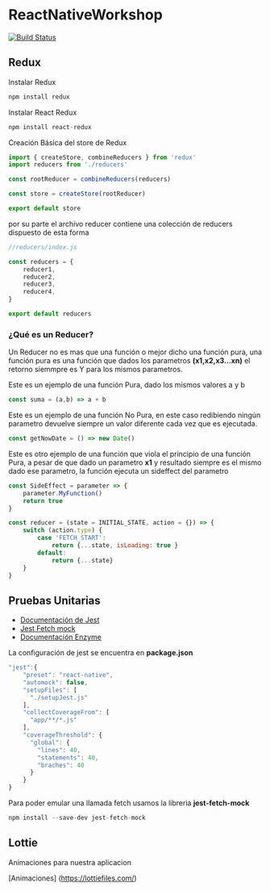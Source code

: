 # ReactNativeWorkshop


[![Build Status](https://app.bitrise.io/app/fdb4d46cf0c68e07/status.svg?token=bwp89sBhlwNujcJ7hyRh4Q&branch=main)](https://app.bitrise.io/app/fdb4d46cf0c68e07)

## Redux

Instalar Redux
```javascript
npm install redux
```

Instalar React Redux
```javascript
npm install react-redux
```


Creación Básica del store de Redux
```javascript
import { createStore, combineReducers } from 'redux'
import reducers from './reducers'

const rootReducer = combineReducers(reducers)

const store = createStore(rootReducer)

export default store
```

por su parte el archivo reducer contiene una colección de reducers dispuesto de esta forma

```javascript
//reducers/index.js

const reducers = {
    reducer1,
    reducer2,
    reducer3,
    reducer4,
}

export default reducers

```


### ¿Qué es un Reducer?

Un Reducer no es mas que una función o mejor dicho una función pura, una función pura es una función que dados los parametros **(x1,x2,x3...xn)** el retorno siemmpre es Y para los mismos parametros.

Este es un ejemplo de una función Pura, dado los mismos valores a y b
```javascript
const suma = (a,b) => a + b
```

Este es un ejemplo de una función No Pura, en este caso redibiendo  ningún parametro devuelve siempre un valor diferente cada vez que es ejecutada.

```javascript
const getNowDate = () => new Date()
```

Este es otro ejemplo de una función que viola el principio de una función Pura, a pesar de que dado un parametro **x1** y resultado siempre es el mismo dado ese parametro, la función ejecuta un sideffect del parametro

```javascript
const SideEffect = parameter => {
    parameter.MyFunction()
    return true
}
```

```javascript
const reducer = (state = INITIAL_STATE, action = {}) => {
    switch (action.type) {
        case 'FETCH_START':
            return {...state, isLoading: true }
        default:
            return {...state}
    }
}

```


## Pruebas Unitarias


- [Documentación de Jest](https://jestjs.io/docs/en/getting-started)
- [Jest Fetch mock](https://www.npmjs.com/package/jest-fetch-mock)
- [Documentación Enzyme](https://enzymejs.github.io/enzyme/)

La configuración de jest se encuentra en **package.json**

```javascript
"jest":{
    "preset": "react-native",
    "automock": false,
    "setupFiles": [
      "./setupJest.js"
    ],
    "collectCoverageFrom": [
      "app/**/*.js"
    ],
    "coverageThreshold": {
      "global": {
        "lines": 40,
        "statements": 40,
        "braches": 40
      }
    }
}
```

Para poder emular una llamada fetch usamos la libreria **jest-fetch-mock**

```javascript
npm install --save-dev jest-fetch-mock
```

## Lottie

Animaciones para nuestra aplicacion

[Animaciones] (https://lottiefiles.com/)